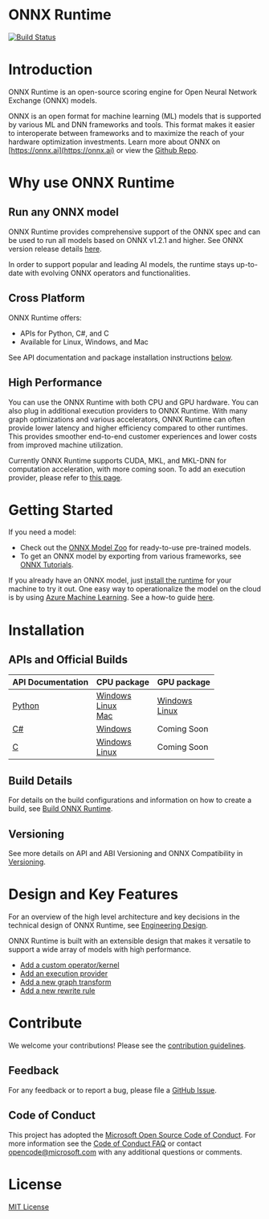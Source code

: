 # ONNX Runtime

[![Build Status](https://dev.azure.com/onnxruntime/onnxruntime/_apis/build/status/Microsoft.onnxruntime)](https://dev.azure.com/onnxruntime/onnxruntime/_build/latest?definitionId=1)

# Introduction 
ONNX Runtime is an open-source scoring engine for Open Neural Network Exchange (ONNX) models. 

ONNX is an open format for machine learning (ML) models that is supported by various ML and DNN frameworks and tools. This format makes it easier to interoperate between frameworks and to maximize the reach of your hardware optimization investments. Learn more about ONNX on [https://onnx.ai](https://onnx.ai) or view the [Github Repo](https://github.com/onnx/onnx). 
 
# Why use ONNX Runtime 
## Run any ONNX model
ONNX Runtime provides comprehensive support of the ONNX spec and can be used to run all models based on ONNX v1.2.1 and higher. See ONNX version release details [here](https://github.com/onnx/onnx/releases).

In order to support popular and leading AI models, the runtime stays up-to-date with evolving ONNX operators and functionalities. 
 
## Cross Platform 
ONNX Runtime offers:
* APIs for Python, C#, and C
* Available for Linux, Windows, and Mac 

See API documentation and package installation instructions [below](#Installation). 
 
## High Performance 
You can use the ONNX Runtime with both CPU and GPU hardware. You can also plug in additional execution providers to ONNX Runtime. With many graph optimizations and various accelerators, ONNX Runtime can often provide lower latency and higher efficiency compared to other runtimes. This provides smoother end-to-end customer experiences and lower costs from improved machine utilization.

Currently ONNX Runtime supports CUDA, MKL, and MKL-DNN for computation acceleration, with more coming soon. To add an execution provider, please refer to [this page](docs/AddingExecutionProvider.md).
 
# Getting Started 
If you need a model:  
* Check out the [ONNX Model Zoo](https://github.com/onnx/models) for ready-to-use pre-trained models. 
* To get an ONNX model by exporting from various frameworks, see [ONNX Tutorials](https://github.com/onnx/tutorials).

If you already have an ONNX model, just [install the runtime](#Installation) for your machine to try it out. One easy way to operationalize the model on the cloud is by using [Azure Machine Learning](https://azure.microsoft.com/en-us/services/machine-learning-service). See a how-to guide [here](https://docs.microsoft.com/en-us/azure/machine-learning/service/how-to-build-deploy-onnx). 

# Installation
## APIs and Official Builds
| API Documentation | CPU package | GPU package |
|-----|-------------|-------------|
| [Python](https://docs.microsoft.com/en-us/python/api/overview/azure/onnx/intro?view=azure-onnx-py) | [Windows](TODO)<br>[Linux](https://pypi.org/project/onnxruntime/)<br>[Mac](TODO)| [Windows](TODO)<br>[Linux](https://pypi.org/project/onnxruntime-gpu/) |
| [C#](docs/CSharp_API.md) | [Windows](TODO)| Coming Soon |
| [C](docs/C_API.md) | [Windows](TODO)<br>[Linux](TODO) | Coming Soon |

## Build Details
For details on the build configurations and information on how to create a build, see [Build ONNX Runtime](BUILD.md).

## Versioning
See more details on API and ABI Versioning and ONNX Compatibility in [Versioning](docs/Versioning.md).

# Design and Key Features
For an overview of the high level architecture and key decisions in the technical design of ONNX Runtime, see [Engineering Design](docs/HighLevelDesign.md).

ONNX Runtime is built with an extensible design that makes it versatile to support a wide array of models with high performance.

* [Add a custom operator/kernel](AddingCustomOp.md)
* [Add an execution provider](AddingExecutionProvider.md)
* [Add a new graph
transform](../include/onnxruntime/core/graph/graph_transformer.h)
* [Add a new rewrite rule](../include/onnxruntime/core/graph/rewrite_rule.h)

# Contribute
We welcome your contributions! Please see the [contribution guidelines](CONTRIBUTING.md).

## Feedback
For any feedback or to report a bug, please file a [GitHub Issue](https://github.com/Microsoft/onnxruntime/issues).

## Code of Conduct
This project has adopted the [Microsoft Open Source Code of Conduct](https://opensource.microsoft.com/codeofconduct/).
For more information see the [Code of Conduct FAQ](https://opensource.microsoft.com/codeofconduct/faq/)
or contact [opencode@microsoft.com](mailto:opencode@microsoft.com) with any additional questions or comments.

# License
[MIT License](LICENSE)
